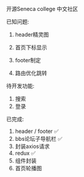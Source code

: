 开源Seneca college 中文社区

已知问题:
1. header精灵图
2. 首页下标显示

3. footer制定
4. 路由优化跳转

待开发功能:
1. 搜索
2. 登录

已完成:
1. header / footer ✅
2. bbs论坛子导航栏 ✅
3. 封装axios请求
4. redux ✅
5. 组件封装 
6. 首页轮播图 